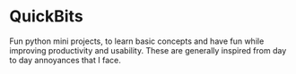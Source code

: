# QuickBits
Fun python mini projects, to learn basic concepts and have fun while improving productivity  and usability. These are generally inspired from day to day annoyances that I face.
